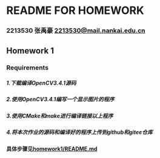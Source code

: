 # README FOR HOMEWORK
### 2213530 张禹豪 2213530@mail.nankai.edu.cn
## Homework 1
### Requirements
##### 1.下载编译OpenCV3.4.1源码
##### 2.使用OpenCV3.4.1编写一个显示图片的程序
##### 3.使用CMake和make进行编译链接以上程序
##### 4.将本次作业的源码和编译好的程序上传到github和gitee仓库
#### 具体步骤见[homework1/README.md](homework1/README.md)
